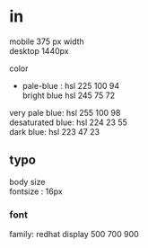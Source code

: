 # in
mobile 375 px width  
desktop 1440px  

color
- pale-blue : hsl 225 100 94  
bright blue hsl 245 75 72  

very pale blue: hsl 255 100 98  
desaturated blue: hsl 224 23 55  
dark blue: hsl 223 47 23  

## typo

body size  
fontsize : 16px  

### font
family: redhat display 500 700 900